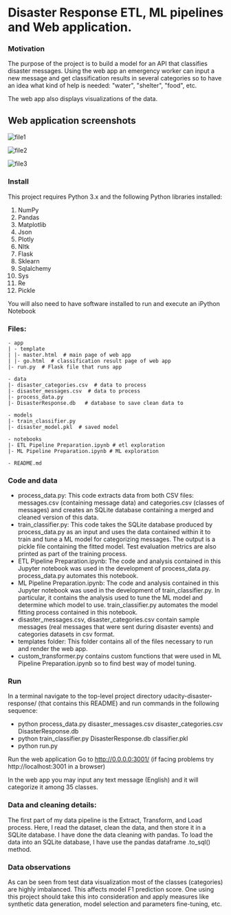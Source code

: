 # Disaster Response ETL, ML pipelines and Web application.

### Motivation
The purpose of the project is to build a model for an API that classifies disaster messages.
Using the web app an emergency worker can input a new message and get classification results in several categories so to have an idea what kind of help is needed: "water", "shelter", "food", etc.  

The web app also displays visualizations of the data.

## Web application screenshots

![file1](https://github.com/himanshumangal09/UdacityDisasterResponse/blob/master/file1.JPG)

![file2](https://github.com/himanshumangal09/UdacityDisasterResponse/blob/master/file2.JPG)

![file3](https://github.com/himanshumangal09/UdacityDisasterResponse/blob/master/file3.JPG)

### Install
This project requires Python 3.x and the following Python libraries installed:

1. NumPy
2. Pandas
3. Matplotlib
4. Json
5. Plotly
6. Nltk
7. Flask
8. Sklearn
9. Sqlalchemy
10. Sys
11. Re
12. Pickle

You will also need to have software installed to run and execute an iPython Notebook

### Files:
```
- app
| - template
| |- master.html  # main page of web app
| |- go.html  # classification result page of web app
|- run.py  # Flask file that runs app

- data
|- disaster_categories.csv  # data to process
|- disaster_messages.csv  # data to process
|- process_data.py
|- DisasterResponse.db   # database to save clean data to

- models
|- train_classifier.py
|- disaster_model.pkl  # saved model

- notebooks
|- ETL Pipeline Preparation.ipynb # etl exploration
|- ML Pipeline Preparation.ipynb # ML exploration

- README.md
```


### Code and data

-  process_data.py: This code extracts data from both CSV files: messages.csv (containing message data) and categories.csv (classes of messages) and creates an SQLite database containing a merged and cleaned version of this data.
-  train_classifier.py: This code takes the SQLite database produced by process_data.py as an input and uses the data contained within it to train and tune a ML model for categorizing messages. The output is a pickle file containing the fitted model. Test evaluation metrics are also printed as part of the training process.
-  ETL Pipeline Preparation.ipynb: The code and analysis contained in this Jupyter notebook was used in the development of process_data.py. process_data.py  automates this notebook.
-  ML Pipeline Preparation.ipynb: The code and analysis contained in this Jupyter notebook was used in the development of train_classifier.py. In particular, it contains the analysis used to tune the ML model and determine which model to use. train_classifier.py automates the model fitting process contained in this notebook.
-  disaster_messages.csv, disaster_categories.csv contain sample messages (real messages that were sent during disaster events) and categories datasets in csv format.
-  templates folder: This folder contains all of the files necessary to run and render the web app.
-  custom_transformer.py contains custom functions that were used in ML Pipeline Preparation.ipynb so to find best way of model tuning.

### Run
In a terminal navigate to the top-level project directory udacity-disaster-response/ (that contains this README) and run commands in the following sequence:

-  python process_data.py disaster_messages.csv disaster_categories.csv DisasterResponse.db  
-  python train_classifier.py DisasterResponse.db classifier.pkl
-  python run.py

Run the web application
Go to http://0.0.0.0:3001/ (if facing problems try http://localhost:3001 in a browser)

In the web app you may input any text message (English) and it will categorize it among 35 classes.

### Data and cleaning details:
The first part of my data pipeline is the Extract, Transform, and Load process. Here, I read the dataset, clean the data, and then store it in a SQLite database. I have done the data cleaning with pandas. To load the data into an SQLite database, I have use the pandas dataframe .to_sql() method.


### Data observations
As can be seen from test data visualization most of the classes (categories) are highly imbalanced. This affects model F1 prediction score. One using this project should take this into consideration and apply measures like synthetic data generation, model selection and parameters fine-tuning, etc.     


